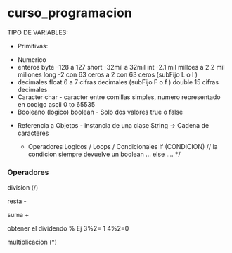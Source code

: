 # curso_programacion

TIPO DE VARIABLES:
* Primitivas:
- Numerico
- enteros
byte -128 a 127
short -32mil a 32mil
int -2.1 mil milloes a 2.2 mil millones
long -2 con 63 ceros a 2 con 63 ceros (subFijo L o l )
- decimales
float 6 a 7 cifras decimales (subFijo F o f )
double 15 cifras decimales
- Caracter
char - caracter entre comillas simples, numero representado en codigo ascii 0 to 65535
- Booleano (logico)
boolean - Solo dos valores true o false
* Referencia a Objetos - instancia de una clase
String -> Cadena de caracteres

     * Operadores Logicos / Loops / Condicionales
        if (CONDICION) // la condicion siempre devuelve un boolean
          ...
          else
          ....
     */

### Operadores
 
division (/)

resta -

suma +

obtener el dividendo % Ej 3%2= 1 4%2=0 

multiplicacion (*)
 